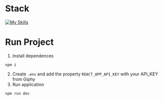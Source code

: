 # Stack

[![My Skills](https://skillicons.dev/icons?i=react,js,css)](https://skillicons.dev)

# Run Project
1. Install dependences
```
npm i
```
2. Create ``.env`` and add the property ``REACT_APP_API_KEY`` with your API_KEY from Giphy
3. Run application
```
npm run dev
```
